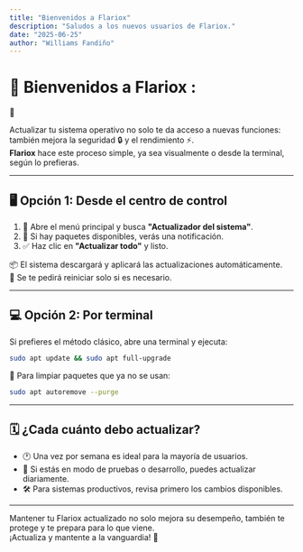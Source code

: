 ```yaml
---
title: "Bienvenidos a Flariox"
description: "Saludos a los nuevos usuarios de Flariox."
date: "2025-06-25"
author: "Williams Fandiño"
---
```


# 👋 Bienvenidos a Flariox :
🎱

Actualizar tu sistema operativo no solo te da acceso a nuevas funciones: también mejora la seguridad 🔒 y el rendimiento ⚡.  
**Flariox** hace este proceso simple, ya sea visualmente o desde la terminal, según lo prefieras.

---

## 🖥️ Opción 1: Desde el centro de control

1. 🧭 Abre el menú principal y busca **"Actualizador del sistema"**.
2. 🔔 Si hay paquetes disponibles, verás una notificación.
3. ✅ Haz clic en **"Actualizar todo"** y listo.

📦 El sistema descargará y aplicará las actualizaciones automáticamente.  
🔁 Se te pedirá reiniciar solo si es necesario.

---

## 💻 Opción 2: Por terminal

Si prefieres el método clásico, abre una terminal y ejecuta:

```bash
sudo apt update && sudo apt full-upgrade
```

🧹 Para limpiar paquetes que ya no se usan:

```bash
sudo apt autoremove --purge
```

---

## 🗓️ ¿Cada cuánto debo actualizar?

- 🕐 Una vez por semana es ideal para la mayoría de usuarios.
- 🧪 Si estás en modo de pruebas o desarrollo, puedes actualizar diariamente.
- 🛠️ Para sistemas productivos, revisa primero los cambios disponibles.

---

Mantener tu Flariox actualizado no solo mejora su desempeño, también te protege y te prepara para lo que viene.  
¡Actualiza y mantente a la vanguardia! 🚀
```
